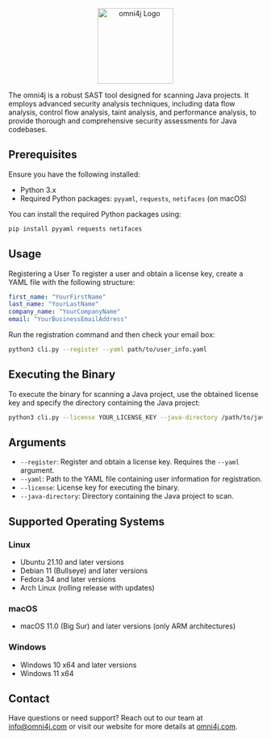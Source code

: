 <p align="center">
    <img src="https://omni4j.com/logo.png" alt="omni4j Logo" width="150" />
</p>

The omni4j is a robust SAST tool designed for scanning Java projects. It employs advanced security analysis techniques, including data flow analysis, control flow analysis, taint analysis, and performance analysis, to provide thorough and comprehensive security assessments for Java codebases.

## Prerequisites

Ensure you have the following installed:
- Python 3.x
- Required Python packages: `pyyaml`, `requests`, `netifaces` (on macOS)

You can install the required Python packages using:
```sh
pip install pyyaml requests netifaces
```

## Usage

Registering a User
To register a user and obtain a license key, create a YAML file with the following structure:
```yaml
first_name: "YourFirstName"
last_name: "YourLastName"
company_name: "YourCompanyName"
email: "YourBusinessEmailAddress"
```

Run the registration command and then check your email box:
```sh
python3 cli.py --register --yaml path/to/user_info.yaml
```

## Executing the Binary
To execute the binary for scanning a Java project, use the obtained license key and specify the directory containing the Java project:

```sh
python3 cli.py --license YOUR_LICENSE_KEY --java-directory /path/to/java/project
```

## Arguments

- `--register`: Register and obtain a license key. Requires the `--yaml` argument.
- `--yaml`: Path to the YAML file containing user information for registration.
- `--license`: License key for executing the binary.
- `--java-directory`: Directory containing the Java project to scan.

## Supported Operating Systems

### Linux
- Ubuntu 21.10 and later versions
- Debian 11 (Bullseye) and later versions
- Fedora 34 and later versions
- Arch Linux (rolling release with updates)

### macOS
- macOS 11.0 (Big Sur) and later versions (only ARM architectures)

### Windows
- Windows 10 x64 and later versions
- Windows 11 x64

## Contact
Have questions or need support? Reach out to our team at [info@omni4j.com](mailto:info@omni4j.com) or visit our website for more details at [omni4j.com](https://omni4j.com).
